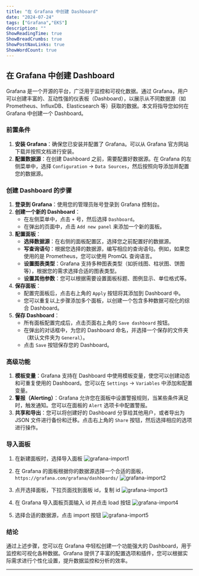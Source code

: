 ```yaml
---
title: "在 Grafana 中创建 Dashboard"
date: "2024-07-24"
tags: ["Grafana","EKS"]
description: ""
ShowReadingTime: true
ShowBreadCrumbs: true
ShowPostNavLinks: true
ShowWordCount: true
---
```


## 在 Grafana 中创建 Dashboard

Grafana 是一个开源的平台，广泛用于监控和可视化数据。通过 Grafana，用户可以创建丰富的、互动性强的仪表板（Dashboard），以展示从不同数据源（如 Prometheus、InfluxDB、Elasticsearch 等）获取的数据。本文将指导您如何在 Grafana 中创建一个 Dashboard。

### 前置条件

1. **安装 Grafana**：确保您已安装并配置了 Grafana。可以从 Grafana 官方网站 下载并按照文档进行安装。
2. **配置数据源**：在创建 Dashboard 之前，需要配置好数据源。在 Grafana 的左侧菜单中，选择 `Configuration` -> `Data Sources`，然后按照向导添加并配置您的数据源。

### 创建 Dashboard 的步骤

1. **登录到 Grafana**：使用您的管理员账号登录到 Grafana 控制台。
2. **创建一个新的 Dashboard**：
   - 在左侧菜单中，点击 `+` 号，然后选择 `Dashboard`。
   - 在弹出的页面中，点击 `Add new panel` 来添加一个新的面板。
3. **配置面板**：
   - **选择数据源**：在右侧的面板配置区，选择您之前配置好的数据源。
   - **写查询语句**：根据您选择的数据源，编写相应的查询语句。例如，如果您使用的是 Prometheus，您可以使用 PromQL 查询语言。
   - **设置图表类型**：Grafana 支持多种图表类型（如折线图、柱状图、饼图等），根据您的需求选择合适的图表类型。
   - **设置其他参数**：您可以根据需要设置面板标题、图例显示、单位格式等。
4. **保存面板**：
   - 配置完面板后，点击右上角的 `Apply` 按钮将其添加到 Dashboard 中。
   - 您可以重复以上步骤添加多个面板，以创建一个包含多种数据可视化的综合 Dashboard。
5. **保存 Dashboard**：
   - 所有面板配置完成后，点击页面右上角的 `Save dashboard` 按钮。
   - 在弹出的对话框中，为您的 Dashboard 命名，并选择一个保存的文件夹（默认文件夹为 `General`）。
   - 点击 `Save` 按钮保存您的 Dashboard。

### 高级功能

1. **模板变量**：Grafana 支持在 Dashboard 中使用模板变量，使您可以创建动态和可重复使用的 Dashboard。您可以在 `Settings` -> `Variables` 中添加和配置变量。
2. **警报（Alerting）**：Grafana 允许您在面板中设置警报规则，当某些条件满足时，触发通知。您可以在面板的 `Alert` 选项卡中配置警报。
3. **共享和导出**：您可以将创建好的 Dashboard 分享给其他用户，或者导出为 JSON 文件进行备份和迁移。点击右上角的 `Share` 按钮，然后选择相应的选项进行操作。
   
### 导入面板

1. 在新建面板时，选择导入面板
![grafana-import1](https://cdn.jsdelivr.net/gh/GreatWay/GreatWay.github.io@master/static/img/grafana-import1.png)

2. 在 Grafana 的面板根据你的数据源选择一个合适的面板，`https://grafana.com/grafana/dashboards/`
![grafana-import2](https://cdn.jsdelivr.net/gh/GreatWay/GreatWay.github.io@master/static/img/grafana-import2.png)

3. 点开选择面板，下拉页面找到面板 id，复制 id
![grafana-import3](https://cdn.jsdelivr.net/gh/GreatWay/GreatWay.github.io@master/static/img/grafana-import3.png)

4. 在 Grafana 导入面板页面输入 id 并点击 load 按钮
   ![grafana-import4](https://cdn.jsdelivr.net/gh/GreatWay/GreatWay.github.io@master/static/img/grafana-import4.png)

5. 选择合适的数据源，点击 import 按钮
   ![grafana-import5](https://cdn.jsdelivr.net/gh/GreatWay/GreatWay.github.io@master/static/img/grafana-import5.png)

### 结论

通过上述步骤，您可以在 Grafana 中轻松创建一个功能强大的 Dashboard，用于监控和可视化各种数据。Grafana 提供了丰富的配置选项和插件，您可以根据实际需求进行个性化设置，提升数据监控和分析的效率。

------
